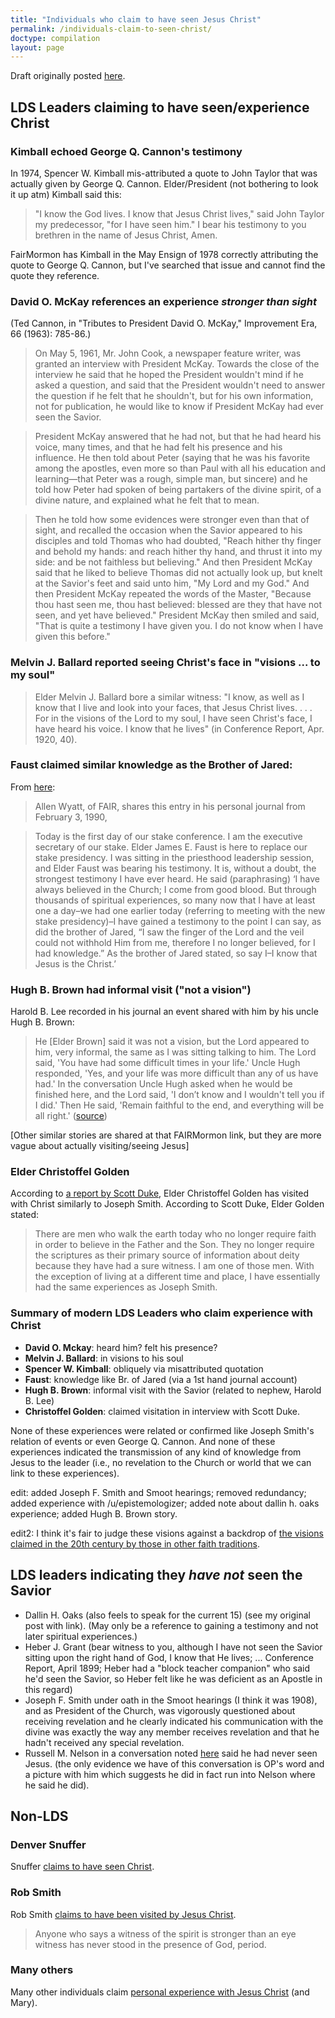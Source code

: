 ```yaml
---
title: "Individuals who claim to have seen Jesus Christ"
permalink: /individuals-claim-to-seen-christ/
doctype: compilation
layout: page
---
```


Draft originally posted [here](https://www.reddit.com/r/mormondebate/comments/4g68ev/when_was_the_last_time_a_mormon_credibly_saw/d2g63n2/).

## LDS Leaders claiming to have seen/experience Christ

### Kimball echoed George Q. Cannon's testimony

In 1974, Spencer W. Kimball mis-attributed a quote to John Taylor that was actually given by George Q. Cannon.  Elder/President (not bothering to look it up atm) Kimball said this:

> "I know the God lives. I know that Jesus Christ lives," said John Taylor my predecessor, "for I have seen him." I bear his testimony to you brethren in the name of Jesus Christ, Amen.

FairMormon has Kimball in the May Ensign of 1978 correctly attributing the quote to George Q. Cannon, but I've searched that issue and cannot find the quote they reference.

### David O. McKay references an experience *stronger than sight*

(Ted Cannon, in "Tributes to President David O. McKay," Improvement Era, 66 (1963): 785-86.)

> On May 5, 1961, Mr. John Cook, a newspaper feature writer, was granted an interview with President McKay. Towards the close of the interview he said that he hoped the President wouldn't mind if he asked a question, and said that the President wouldn't need to answer the question if he felt that he shouldn't, but for his own information, not for publication, he would like to know if President McKay had ever seen the Savior.

> President McKay answered that he had not, but that he had heard his voice, many times, and that he had felt his presence and his influence. He then told about Peter (saying that he was his favorite among the apostles, even more so than Paul with all his education and learning—that Peter was a rough, simple man, but sincere) and he told how Peter had spoken of being partakers of the divine spirit, of a divine nature, and explained what he felt that to mean.

> Then he told how some evidences were stronger even than that of sight, and recalled the occasion when the Savior appeared to his disciples and told Thomas who had doubted, "Reach hither thy finger and behold my hands: and reach hither thy hand, and thrust it into my side: and be not faithless but believing." And then President McKay said that he liked to believe Thomas did not actually look up, but knelt at the Savior's feet and said unto him, "My Lord and my God." And then President McKay repeated the words of the Master, "Because thou hast seen me, thou hast believed: blessed are they that have not seen, and yet have believed." President McKay then smiled and said, "That is quite a testimony I have given you. I do not know when I have given this before."

### Melvin J. Ballard reported seeing Christ's face in "visions ... to my soul"

> Elder Melvin J. Ballard bore a similar witness: "I know, as well as I know that I live and look into your faces, that Jesus Christ lives. . . . For in the visions of the Lord to my soul, I have seen Christ's face, I have heard his voice. I know that he lives" (in Conference Report, Apr. 1920, 40).

### Faust claimed similar knowledge as the Brother of Jared:

From [here](http://www.fairmormon.org/perspectives/publications/ask-the-apologist-must-all-apostles-literally-see-christ):

> Allen Wyatt, of FAIR, shares this entry in his personal journal from February 3, 1990,

> Today is the first day of our stake conference. I am the executive secretary of our stake. Elder James E. Faust is here to replace our stake presidency. I was sitting in the priesthood leadership session, and Elder Faust was bearing his testimony. It is, without a doubt, the strongest testimony I have ever heard. He said (paraphrasing) ‘I have always believed in the Church; I come from good blood. But through thousands of spiritual experiences, so many now that I have at least one a day–we had one earlier today (referring to meeting with the new stake presidency)–I have gained a testimony to the point I can say, as did the brother of Jared, “I saw the finger of the Lord and the veil could not withhold Him from me, therefore I no longer believed, for I had knowledge.” As the brother of Jared stated, so say I–I know that Jesus is the Christ.’

### Hugh B. Brown had informal visit ("not a vision")

Harold B. Lee recorded in his journal an event shared with him by his uncle Hugh B. Brown:

> He [Elder Brown] said it was not a vision, but the Lord appeared to him, very informal, the same as I was sitting talking to him. The Lord said, 'You have had some difficult times in your life.' Uncle Hugh responded, 'Yes, and your life was more difficult than any of us have had.' In the conversation Uncle Hugh asked when he would be finished here, and the Lord said, 'I don’t know and I wouldn't tell you if I did.' Then He said, 'Remain faithful to the end, and everything will be all right.' ([source](http://en.fairmormon.org/Mormonism_and_prophets/Revelation_after_Joseph_Smith/Must_all_apostles_literally_see_Christ/Post-Joseph_Smith_Divine_Manifestations/20th_Century))

[Other similar stories are shared at that FAIRMormon link, but they are more vague about actually visiting/seeing Jesus]

### Elder Christoffel Golden

According to [a report by Scott Duke](http://www.mormonstories.org/scott-duke-golden/), Elder Christoffel Golden has visited with Christ similarly to Joseph Smith.  According to Scott Duke, Elder Golden stated:

> There are men who walk the earth today who no longer require faith in order to believe in the Father and the Son.  They no longer require the scriptures as their primary source of information about deity because they have had a sure witness.  I am one of those men.  With the exception of living at a different time and place, I have essentially had the same experiences as Joseph Smith.

### Summary of modern LDS Leaders who claim experience with Christ

* **David O. Mckay**: heard him? felt his presence?
* **Melvin J. Ballard**: in visions to his soul
* **Spencer W. Kimball**: obliquely via misattributed quotation
* **Faust**: knowledge like Br. of Jared (via a 1st hand journal account)
* **Hugh B. Brown**: informal visit with the Savior (related to nephew, Harold B. Lee)
* **Christoffel Golden**: claimed visitation in interview with Scott Duke.

None of these experiences were related or confirmed like Joseph Smith's relation of events or even George Q. Cannon.  And none of these experiences indicated the transmission of any kind of knowledge from Jesus to the leader (i.e., no revelation to the Church or world that we can link to these experiences).

edit: added Joseph F. Smith and Smoot hearings; removed redundancy; added experience with /u/epistemologizer; added note about dallin h. oaks experience; added Hugh B. Brown story.

edit2: I think it's fair to judge these visions against a backdrop of [the visions claimed in the 20th century by those in other faith traditions](https://en.wikipedia.org/wiki/Visions_of_Jesus_and_Mary#20th_Century_visionaries).

## LDS leaders indicating they *have not* seen the Savior

* Dallin H. Oaks (also feels to speak for the current 15) (see my original post with link).  (May only be a reference to gaining a testimony and not later spiritual experiences.)
* Heber J. Grant (bear witness to you, although I have not seen the Savior sitting upon the right hand of God, I know that He lives; ...  Conference Report, April 1899; Heber had a "block teacher companion" who said he'd seen the Savior, so Heber felt like he was deficient as an Apostle in this regard)
* Joseph F. Smith under oath in the Smoot hearings (I think it was 1908), and as President of the Church, was vigorously questioned about receiving revelation and he clearly indicated his communication with the divine was exactly the way any member receives revelation and that he hadn't received any special revelation.
* Russell M. Nelson in a conversation noted [here](https://www.reddit.com/r/exmormon/comments/3f3w1g/yesterday_i_randomly_ran_into_the_president_of/) said he had never seen Jesus.  (the only evidence we have of this conversation is OP's word and a picture with him which suggests he did in fact run into Nelson where he said he did).

## Non-LDS

### Denver Snuffer

Snuffer [claims to have seen Christ](https://en.wikipedia.org/wiki/Denver_C._Snuffer_Jr.).

### Rob Smith

Rob Smith [claims to have been visited by Jesus Christ](https://upwardthought.blogspot.com/2016/02/i-have-been-excommunicated-from-lds.html).

> Anyone who says a witness of the spirit is stronger than an eye witness has never stood in the presence of God, period.

### Many others

Many other individuals claim [personal experience with Jesus Christ](https://en.wikipedia.org/wiki/Visions_of_Jesus_and_Mary#19th_Century_visions) (and Mary).
